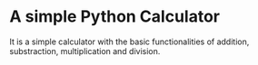 # A simple Python Calculator
It is a simple calculator with the basic functionalities of addition, substraction, multiplication and division.
